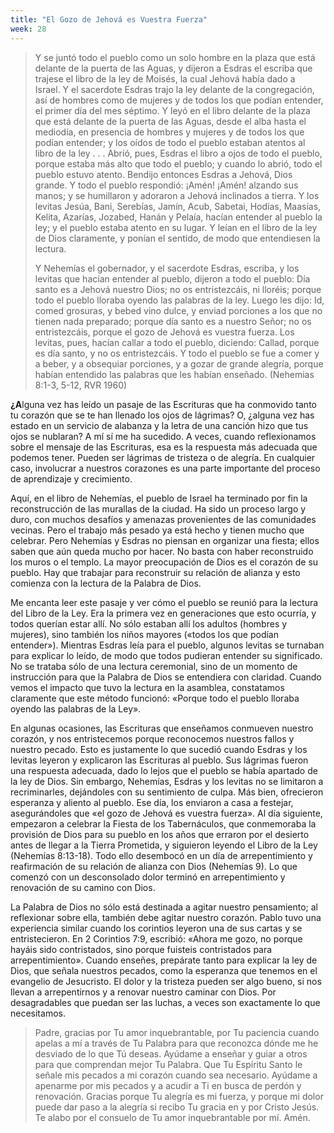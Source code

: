 ```yaml
---
title: "El Gozo de Jehová es Vuestra Fuerza"
week: 28
---
```


> Y se juntó todo el pueblo como un solo hombre en la plaza que está
> delante de la puerta de las Aguas, y dijeron a Esdras el escriba que
> trajese el libro de la ley de Moisés, la cual Jehová había dado a
> Israel. Y el sacerdote Esdras trajo la ley delante de la congregación,
> así de hombres como de mujeres y de todos los que podían entender, el
> primer día del mes séptimo. Y leyó en el libro delante de la plaza que
> está delante de la puerta de las Aguas, desde el alba hasta el
> mediodía, en presencia de hombres y mujeres y de todos los que podían
> entender; y los oídos de todo el pueblo estaban atentos al libro de la
> ley . . . Abrió, pues, Esdras el libro a ojos de todo el pueblo,
> porque estaba más alto que todo el pueblo; y cuando lo abrió, todo el
> pueblo estuvo atento. Bendijo entonces Esdras a Jehová, Dios grande. Y
> todo el pueblo respondió: ¡Amén! ¡Amén! alzando sus manos; y se
> humillaron y adoraron a Jehová inclinados a tierra. Y los levitas
> Jesúa, Bani, Serebías, Jamín, Acub, Sabetai, Hodías, Maasías, Kelita,
> Azarías, Jozabed, Hanán y Pelaía, hacían entender al pueblo la ley; y
> el pueblo estaba atento en su lugar. Y leían en el libro de la ley de
> Dios claramente, y ponían el sentido, de modo que entendiesen la
> lectura. 
>
> Y Nehemías el gobernador, y el sacerdote Esdras, escriba, y los
> levitas que hacían entender al pueblo, dijeron a todo el pueblo: Día
> santo es a Jehová nuestro Dios; no os entristezcáis, ni lloréis;
> porque todo el pueblo lloraba oyendo las palabras de la ley. Luego les
> dijo: Id, comed grosuras, y bebed vino dulce, y enviad porciones a los
> que no tienen nada preparado; porque día santo es a nuestro Señor; no
> os entristezcáis, porque el gozo de Jehová es vuestra fuerza. Los
> levitas, pues, hacían callar a todo el pueblo, diciendo: Callad,
> porque es día santo, y no os entristezcáis. Y todo el pueblo se fue a
> comer y a beber, y a obsequiar porciones, y a gozar de grande alegría,
> porque habían entendido las palabras que les habían
> enseñado. (Nehemias 8:1-3, 5-12, RVR 1960)

**¿A**lguna vez has leído un pasaje de las Escrituras que ha conmovido
tanto tu corazón que se te han llenado los ojos de lágrimas? O, ¿alguna
vez has estado en un servicio de alabanza y la letra de una canción hizo
que tus ojos se nublaran? A mí sí me ha sucedido. A veces, cuando
reflexionamos sobre el mensaje de las Escrituras, esa es la respuesta
más adecuada que podemos tener. Pueden ser lágrimas de tristeza o de
alegría. En cualquier caso, involucrar a nuestros corazones es una parte
importante del proceso de aprendizaje y crecimiento.

Aquí, en el libro de Nehemías, el pueblo de Israel ha terminado por fin
la reconstrucción de las murallas de la ciudad. Ha sido un proceso largo
y duro, con muchos desafíos y amenazas provenientes de las comunidades
vecinas. Pero el trabajo más pesado ya está hecho y tienen mucho que
celebrar. Pero Nehemías y Esdras no piensan en organizar una fiesta;
ellos saben que aún queda mucho por hacer. No basta con haber
reconstruido los muros o el templo. La mayor preocupación de Dios es el
corazón de su pueblo. Hay que trabajar para reconstruir su relación de
alianza y esto comienza con la lectura de la Palabra de Dios.

Me encanta leer este pasaje y ver cómo el pueblo se reunió para la
lectura del Libro de la Ley. Era la primera vez en generaciones que esto
ocurría, y todos querían estar allí. No sólo estaban allí los adultos
(hombres y mujeres), sino también los niños mayores («todos los que
podían entender»). Mientras Esdras leía para el pueblo, algunos levitas
se turnaban para explicar lo leído, de modo que todos pudieran entender
su significado. No se trataba sólo de una lectura ceremonial, sino de un
momento de instrucción para que la Palabra de Dios se entendiera con
claridad. Cuando vemos el impacto que tuvo la lectura en la asamblea,
constatamos claramente que este método funcionó: «Porque todo el pueblo
lloraba oyendo las palabras de la Ley».

En algunas ocasiones, las Escrituras que enseñamos conmueven nuestro
corazón, y nos entristecemos porque reconocemos nuestros fallos y
nuestro pecado. Esto es justamente lo que sucedió cuando Esdras y los
levitas leyeron y explicaron las Escrituras al pueblo. Sus lágrimas
fueron una respuesta adecuada, dado lo lejos que el pueblo se había
apartado de la ley de Dios. Sin embargo, Nehemías, Esdras y los levitas
no se limitaron a recriminarles, dejándoles con su sentimiento de culpa.
Más bien, ofrecieron esperanza y aliento al pueblo. Ese día, los
enviaron a casa a festejar, asegurándoles que «el gozo de Jehová es
vuestra fuerza». Al día siguiente, empezaron a celebrar la Fiesta de los
Tabernáculos, que conmemoraba la provisión de Dios para su pueblo en los
años que erraron por el desierto antes de llegar a la Tierra Prometida,
y siguieron leyendo el Libro de la Ley (Nehemías 8:13-18). Todo ello
desembocó en un día de arrepentimiento y reafirmación de su relación de
alianza con Dios (Nehemías 9). Lo que comenzó con un desconsolado dolor
terminó en arrepentimiento y renovación de su camino con Dios.

La Palabra de Dios no sólo está destinada a agitar nuestro pensamiento;
al reflexionar sobre ella, también debe agitar nuestro corazón. Pablo
tuvo una experiencia similar cuando los corintios leyeron una de sus
cartas y se entristecieron. En 2 Corintios 7:9, escribió: «Ahora me
gozo, no porque hayáis sido contristados, sino porque fuisteis
contristados para arrepentimiento». Cuando enseñes, prepárate tanto para
explicar la ley de Dios, que señala nuestros pecados, como la esperanza
que tenemos en el evangelio de Jesucristo. El dolor y la tristeza pueden
ser algo bueno, si nos llevan a arrepentirnos y a renovar nuestro
caminar con Dios. Por desagradables que puedan ser las luchas, a veces
son exactamente lo que necesitamos.

> Padre, gracias por Tu amor inquebrantable, por Tu paciencia cuando
> apelas a mí a través de Tu Palabra para que reconozca dónde me he
> desviado de lo que Tú deseas. Ayúdame a enseñar y guiar a otros para
> que comprendan mejor Tu Palabra. Que Tu Espíritu Santo le señale mis
> pecados a mi corazón cuando sea necesario. Ayúdame a apenarme por mis
> pecados y a acudir a Ti en busca de perdón y renovación. Gracias
> porque Tu alegría es mi fuerza, y porque mi dolor puede dar paso a la
> alegría si recibo Tu gracia en y por Cristo Jesús. Te alabo por el
> consuelo de Tu amor inquebrantable por mí. Amén.
